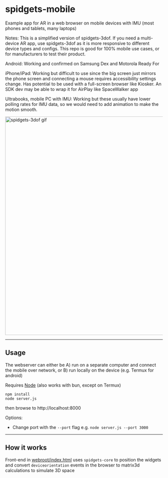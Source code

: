 # spidgets-mobile

Example app for AR in a web browser on mobile devices with IMU (most phones and tablets, many laptops)

Notes: This is a simplified version of spidgets-3dof. If you need a multi-device AR app, use spidgets-3dof as it is more responsive to different device types and configs. This repo is good for 100% mobile use cases, or for manufacturers to test their product.

Android: Working and confirmed on Samsung Dex and Motorola Ready For

iPhone/iPad: Working but difficult to use since the big screen just mirrors the phone screen and connecting a mouse requires accessibility settings change. Has potential to be used with a full-screen browser like Kiosker. An SDK dev may be able to wrap it for AirPlay like SpaceWalker app

Ultrabooks, mobile PC with IMU: Working but these usually have lower polling rates for IMU data, so we would need to add animation to make the motion smooth.

<img src="https://github.com/3rl-io/spidgets-3dof/blob/master/docs/readme-assets/3dof.gif?raw=true" alt="spidgets-3dof gif" width="700"/>

---

## Usage

The webserver can either be A) run on a separate computer and connect the mobile over network, or B) run locally on the device (e.g. Termux for android)

Requires [Node](https://nodejs.org/en/download/package-manager) (also works with bun, except on Termux)

```
npm install
node server.js

```

then browse to http://localhost:8000

Options:
- Change port with the `--port` flag e.g. `node server.js --port 3000`

---

## How it works

Front-end in [webroot/index.html](https://github.com/3rl-io/spidgets-mobile/blob/master/webroot/index.html) uses `spidgets-core` to position the widgets and convert `deviceorientation` events in the browser to matrix3d calculations to simulate 3D space
